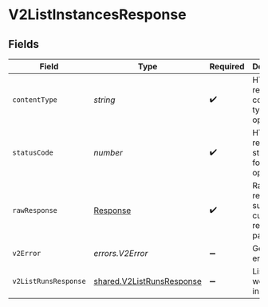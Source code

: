 # V2ListInstancesResponse


## Fields

| Field                                                                         | Type                                                                          | Required                                                                      | Description                                                                   |
| ----------------------------------------------------------------------------- | ----------------------------------------------------------------------------- | ----------------------------------------------------------------------------- | ----------------------------------------------------------------------------- |
| `contentType`                                                                 | *string*                                                                      | :heavy_check_mark:                                                            | HTTP response content type for this operation                                 |
| `statusCode`                                                                  | *number*                                                                      | :heavy_check_mark:                                                            | HTTP response status code for this operation                                  |
| `rawResponse`                                                                 | [Response](https://developer.mozilla.org/en-US/docs/Web/API/Response)         | :heavy_check_mark:                                                            | Raw HTTP response; suitable for custom response parsing                       |
| `v2Error`                                                                     | *errors.V2Error*                                                              | :heavy_minus_sign:                                                            | General error                                                                 |
| `v2ListRunsResponse`                                                          | [shared.V2ListRunsResponse](../../../sdk/models/shared/v2listrunsresponse.md) | :heavy_minus_sign:                                                            | List of workflow instances                                                    |